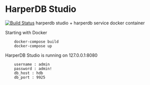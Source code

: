 # HarperDB Studio
[![Build Status](https://travis-ci.org/scpex/harperdb_studio.svg?branch=master)](https://travis-ci.org/scpex/harperdb_studio)
harperdb studio + harperdb service docker container

Starting with Docker

````
    docker-compose build
    docker-compose up
````

HarperDB Studio is running on 127.0.0.1:8080

````
    username : admin
    password : admin!
    db_host : hdb
    db_port : 9925
````
